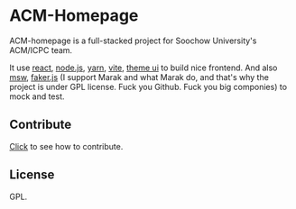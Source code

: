 ACM-Homepage
===============================================================================

ACM-homepage is a full-stacked project for Soochow University's ACM/ICPC team.

It use [react][react], [node.js][nodejs], [yarn][yarn], [vite][vite],
[theme ui][theme-ui] to build nice frontend. And also [msw][],
[faker.js][faker-js] (I support Marak and what Marak do, and that's why the
project is under GPL license. Fuck you Github. Fuck you big componies) to mock
and test.


Contribute
-------------------------------------------------------------------------------

[Click](./doc/contribute.md) to see how to contribute.


License
-------------------------------------------------------------------------------

GPL.

[react]: https://reactjs.org/
[nodejs]: https://nodejs.org/
[yarn]: https://yarnpkg.com/
[snowpack]: https://www.snowpack.dev/
[vite]: https://vitejs.dev/
[tailwindcss]: https://tailwindcss.com/
[theme-ui]: https://theme-ui.com/
[headlessui]: https://headlessui.dev/
[msw]: https://mswjs.io/
[faker-js]: https://fakerjs.dev
